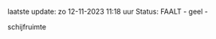 laatste update: 
zo 12-11-2023 11:18   uur 
Status: FAALT - geel - 
<div class="service Y">schijfruimte</div>